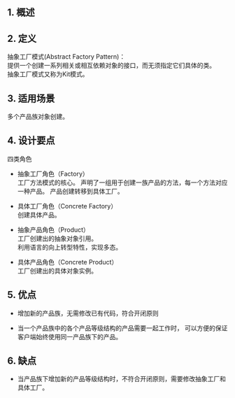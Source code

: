 ## 1. 概述


## 2. 定义

 抽象工厂模式(Abstract Factory Pattern)：  
 提供一个创建一系列相关或相互依赖对象的接口，而无须指定它们具体的类。  
 抽象工厂模式又称为Kit模式。


## 3. 适用场景

多个产品族对象创建。


## 4. 设计要点

四类角色

- 抽象工厂角色（Factory）   
  工厂方法模式的核心。
  声明了一组用于创建一族产品的方法，每一个方法对应一种产品。
  产品创建转移到具体工厂。  
   
- 具体工厂角色（Concrete Factory）   
  创建具体产品。

- 抽象产品角色（Product）  
  工厂创建出的抽象对象引用。  
  利用语言的向上转型特性，实现多态。
  
- 具体产品角色（Concrete Product）   
  工厂创建出的具体对象实例。  
  

## 5. 优点

- 增加新的产品族，无需修改已有代码，符合开闭原则

- 当一个产品族中的各个产品等级结构的产品需要一起工作时，
  可以方便的保证客户端始终使用同一产品族下的产品。

## 6. 缺点

- 当产品族下增加新的产品等级结构时，不符合开闭原则，需要修改抽象工厂和具体工厂。 